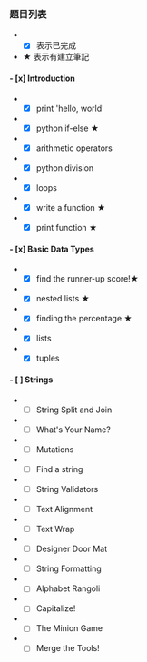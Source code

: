 ### 題目列表 
- - [x] 表示已完成
- ★ 表示有建立筆記
#### - [x] Introduction 
* - [x] print 'hello, world'
* - [x] python if-else ★
* - [x] arithmetic operators
* - [x] python division
* - [x] loops
* - [x] write a function ★
* - [x] print function ★
#### - [x] Basic Data Types
* - [x] find the runner-up score!★
* - [x] nested lists ★
* - [x] finding the percentage ★
* - [x] lists
* - [x] tuples
#### - [ ] Strings
* - [ ] String Split and Join
* - [ ] What's Your Name?
* - [ ] Mutations
* - [ ] Find a string
* - [ ] String Validators
* - [ ] Text Alignment
* - [ ] Text Wrap
* - [ ] Designer Door Mat
* - [ ] String Formatting
* - [ ] Alphabet Rangoli
* - [ ] Capitalize!
* - [ ] The Minion Game
* - [ ] Merge the Tools!
